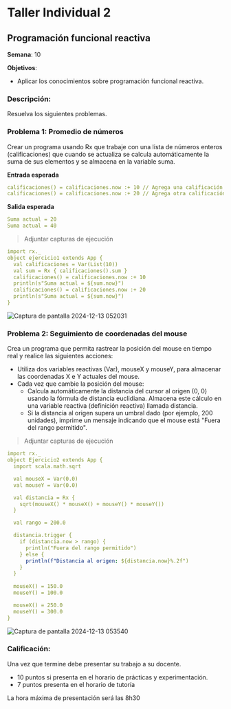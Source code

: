 # Taller Individual  2
## Programación funcional reactiva

**Semana**: 10

**Objetivos**:

- Aplicar los conocimientos sobre programación funcional reactiva.

### Descripción:

Resuelva los siguientes problemas.

### Problema 1: Promedio de números

Crear un programa usando Rx que trabaje con una lista de números enteros (calificaciones) que cuando se actualiza se calcula automáticamente la suma de sus elementos y se almacena en la variable suma.

**Entrada esperada**
```yaml
calificaciones() = calificaciones.now :+ 10 // Agrega una calificación
calificaciones() = calificaciones.now :+ 20 // Agrega otra calificación
```

**Salida esperada**
```yaml
Suma actual = 20
Suma actual = 40
```

> Adjuntar capturas de ejecución
```yaml
import rx._
object ejercicio1 extends App {
  val calificaciones = Var(List(10))
  val sum = Rx { calificaciones().sum }
  calificaciones() = calificaciones.now :+ 10
  println(s"Suma actual = ${sum.now}")
  calificaciones() = calificaciones.now :+ 20
  println(s"Suma actual = ${sum.now}")
}
```

![Captura de pantalla 2024-12-13 052031](https://github.com/user-attachments/assets/415f813e-dbf9-4161-89ae-741f61713099)


### Problema 2: Seguimiento de coordenadas del mouse
Crea un programa que permita rastrear la posición del mouse en tiempo real y realice las siguientes acciones:

- Utiliza dos variables reactivas (Var), mouseX y mouseY, para almacenar las coordenadas X e Y actuales del mouse.
- Cada vez que cambie la posición del mouse:
  - Calcula automáticamente la distancia del cursor al origen (0, 0) usando la fórmula de distancia euclidiana. Almacena este cálculo en una variable reactiva (definición reactiva) llamada distancia.
  - Si la distancia al origen supera un umbral dado (por ejemplo, 200 unidades), imprime un mensaje indicando que el mouse está "Fuera del rango permitido".

> Adjuntar capturas de ejecución
```yaml
import rx._
object Ejercicio2 extends App {
  import scala.math.sqrt

  val mouseX = Var(0.0)
  val mouseY = Var(0.0)

  val distancia = Rx {
    sqrt(mouseX() * mouseX() + mouseY() * mouseY())
  }

  val rango = 200.0

  distancia.trigger {
    if (distancia.now > rango) {
      println("Fuera del rango permitido")
    } else {
      println(f"Distancia al origen: ${distancia.now}%.2f")
    }
  }
  
  mouseX() = 150.0  
  mouseY() = 100.0  

  mouseX() = 250.0  
  mouseY() = 300.0  
}
```

![Captura de pantalla 2024-12-13 053540](https://github.com/user-attachments/assets/3bebb8b4-024c-4154-84c5-9b437c97a2a3)



### Calificación:

Una vez que termine debe presentar su trabajo a su docente.

- 10 puntos si presenta en el horario de prácticas y experimentación.
- 7 puntos presenta en el horario de tutoría

La hora máxima de presentación será las 8h30
